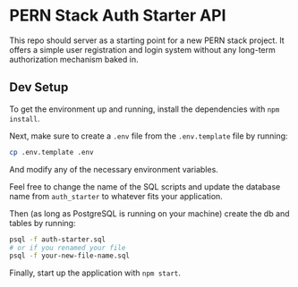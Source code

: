 # PERN Stack Auth Starter API

This repo should server as a starting point for a new PERN stack project. It offers a simple user registration and login system without any long-term authorization mechanism baked in.

## Dev Setup

To get the environment up and running, install the dependencies with `npm install`.

Next, make sure to create a `.env` file from the `.env.template` file by running:

```bash 
cp .env.template .env
```

And modify any of the necessary environment variables.

Feel free to change the name of the SQL scripts and update the database name from `auth_starter` to whatever fits your application.

Then (as long as PostgreSQL is running on your machine) create the db and tables by running:

```bash
psql -f auth-starter.sql
# or if you renamed your file
psql -f your-new-file-name.sql
```

Finally, start up the application with `npm start`.
